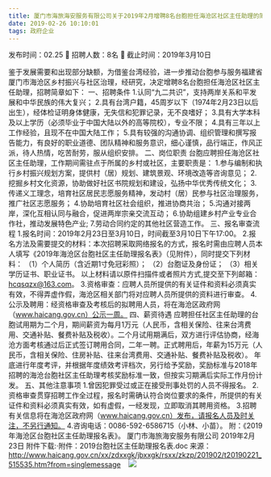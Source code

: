 ```yaml
---
title: 厦门市海旅海安服务有限公司关于2019年2月增聘8名台胞担任海沧区社区主任助理的简章
date: 2019-02-26 10:10:01
tags: 政府企业
---
```

发布时间：02.25   🌟   招聘人数：8名   🌈   截止时间：2019年3月10日
<!-- more -->

鉴于发展需要和出现部分缺额，为借鉴台湾经验，进一步推动台胞参与服务福建省厦门市海沧区乡村振兴与社区治理，经研究，决定增聘8名台胞担任海沧区社区主任助理，招聘简章如下：
一、招聘条件
1.认同“九二共识”，支持两岸关系和平发展和中华民族的伟大复兴；
2.具有台湾户籍，45周岁以下（1974年2月23日以后出生），经体检证明身体健康，无失信和犯罪记录，无不良嗜好；
3.具有大学本科及以上学历（必须毕业于中国大陆以外的高等院校），专业不限；
4.具有三年以上工作经验，且现不在中国大陆工作；
5.具有较强的沟通协调、组织管理和撰写报告能力，有良好的职业道德、团队精神和服务意识，细心谨慎，品行端正，作风正派，待人热情，吃苦耐劳，服从组织安排。
二、岗位职责
台胞应聘担任海沧区社区主任助理，工作期间需驻点于所属的乡村或社区，主要职责是：
1.参与编制和执行乡村振兴规划方案，提供村（居）规划、建筑景观、环境改造等咨询意见；
2.挖掘乡村文化资源，协助做好社区书院规划和建设，弘扬中华优秀传统文化；
3.传递义工理念，培育社区居民志愿服务精神，发动村（居）民参与社区治理服务，推广社区志愿服务；
4.协助培育社区社会组织，推进协商共治；
5.沟通对接两岸，深化互相认同与融合，促进两岸宗亲交流互动；
6.协助组建乡村产业专业合作社，推动发展特色产业;
7.劳动合同约定的其他社区营造工作。
三、报名审查流程
1.报名时间：2019年2月23日至3月10日，时间截至3月10日下午17:00。
2.报名方法及需要提交的材料：本次招聘采取网络报名的方式，报名时需由应聘人员本人填写《2019年海沧区台胞社区主任助理报名表》（见附件），同时提交下列材料：
（1）个人简历（含近期1寸免冠彩照）；
（2）台胞证及身份证；
（3）相关学历证书、职业证书。
以上材料请以原件扫描件或者照片方式,提交至下列邮箱：hcqsqzx@163.com。
3.资格审查：应聘人员所提供的有关证件和资料必须真实有效，不得弄虚作假，海沧区相关部门将对应聘人员所提供的资料进行审查。
4.公示及聘用：经资格审查及考核后的拟聘用人员，将在海沧区政府网（www.haicang.gov.cn）公示一周。
四、薪资待遇
应聘担任社区主任助理的台胞试用期为二个月，期间薪资为每月1万元（人民币，含相关保险、往来台湾费用、交通补贴、餐费补贴及税收）。二个月试用期满后，双方进行评估协商，经海沧方面考核通过后正式签订聘用合同，二年一聘。正式聘用后，年薪为15万元（人民币，含相关保险、住房补贴、往来台湾费用、交通补贴、餐费补贴及税收）。
年底进行年度考评，并根据年度绩效考评档次，另行给予奖励，奖励标准与2018年招聘的海沧台胞社区主任助理考核奖励标准一致，但按实习期满后实际工作月份计发。
五、其他注意事项
1.曾因犯罪受过或正在接受刑事处罚的人员不得报名。
2.资格审查贯穿招聘工作全过程，报名时需确认符合岗位要求的条件，所提供的有关证件和资料必须真实有效，如有虚假，一经发现，立即取消其聘用资格。
3.招聘有关信息将在海沧区政府网（www.haicang.gov.cn）发布，请报名人员及时关注，不另行通知。
4.咨询电话：0086-592-6586715（小林、小苗）。
附：《2019年海沧区台胞社区主任助理报名表》。
厦门市海旅海安服务有限公司
2019年2月23日
附件下载:·附件：2019台胞社区主任助理报名表.doc
来源：
http://www.haicang.gov.cn/xx/zdxxgk/jbxxgk/rsxx/zkzp/201902/t20190221_515535.htm?from=singlemessage
 
 ![](https://cdn.weiweiblog.cn/20181015134814.png)
